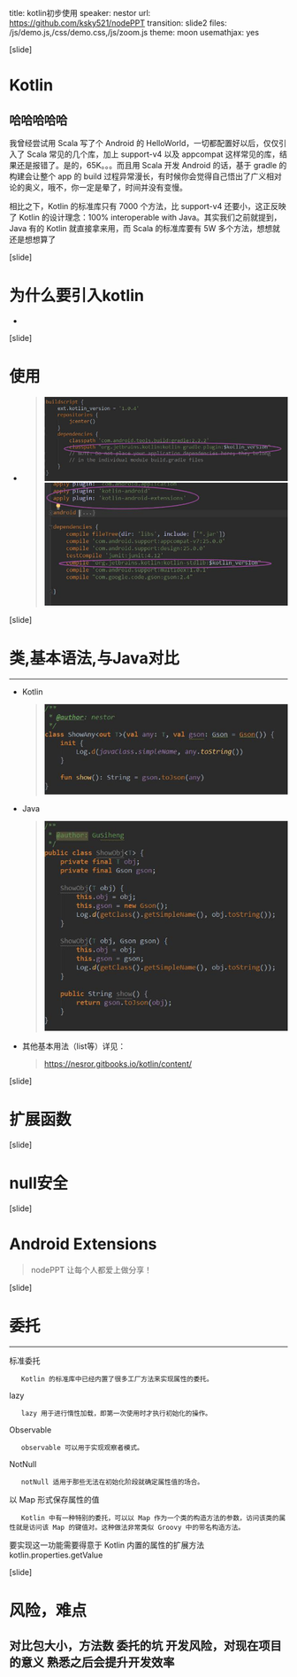 title: kotlin初步使用
speaker: nestor
url: https://github.com/ksky521/nodePPT
transition: slide2
files: /js/demo.js,/css/demo.css,/js/zoom.js
theme: moon
usemathjax: yes

[slide]
# Kotlin
## 哈哈哈哈哈
我曾经尝试用 Scala 写了个 Android 的 HelloWorld，一切都配置好以后，仅仅引入了 Scala 常见的几个库，加上 support-v4 以及 appcompat 这样常见的库，结果还是报错了。是的，65K。。。而且用 Scala 开发 Android 的话，基于 gradle 的构建会让整个 app 的 build 过程异常漫长，有时候你会觉得自己悟出了广义相对论的奥义，哦不，你一定是晕了，时间并没有变慢。

相比之下，Kotlin 的标准库只有 7000 个方法，比 support-v4 还要小，这正反映了 Kotlin 的设计理念：100% interoperable with Java。其实我们之前就提到，Java 有的 Kotlin 就直接拿来用，而 Scala 的标准库要有 5W 多个方法，想想就还是想想算了

[slide]
# 为什么要引入kotlin
* 

[slide]
# 使用
*  
    > ![](https://github.com/nesror/nodePPT/blob/master/img/kotlin3.jpg?raw=true)
    > ![](https://github.com/nesror/nodePPT/blob/master/img/kotlin4.jpg?raw=true)

[slide]
# 类,基本语法,与Java对比
----
* Kotlin
    > ![](https://github.com/nesror/nodePPT/blob/master/img/kotlin1.jpg?raw=true)
* Java
    > ![](https://github.com/nesror/nodePPT/blob/master/img/kotlin2.jpg?raw=true)
* 其他基本用法（list等）详见：
    > <https://nesror.gitbooks.io/kotlin/content/>

[slide]
# 扩展函数

[slide]
# null安全

[slide]
# Android Extensions
> nodePPT 让每个人都爱上做分享！

[slide]
# 委托
----
标准委托

       Kotlin 的标准库中已经内置了很多工厂方法来实现属性的委托。

lazy

       lazy 用于进行惰性加载，即第一次使用时才执行初始化的操作。

Observable

       observable 可以用于实现观察者模式。
NotNull

       notNull 适用于那些无法在初始化阶段就确定属性值的场合。
以 Map 形式保存属性的值

       Kotlin 中有一种特别的委托，可以以 Map 作为一个类的构造方法的参数，访问该类的属性就是访问该 Map 的键值对。这种做法非常类似 Groovy 中的带名构造方法。 
要实现这一功能需要得意于 Kotlin 内置的属性的扩展方法 kotlin.properties.getValue 

[slide]
# 风险，难点

对比包大小，方法数
委托的坑
开发风险，对现在项目的意义
熟悉之后会提升开发效率
----